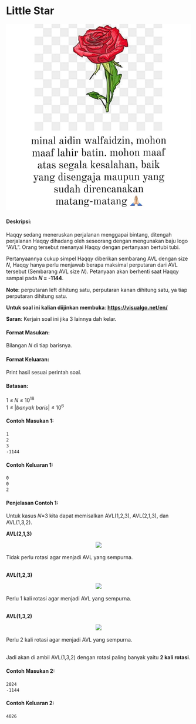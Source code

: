 # Little Star
<p align="center">
  <img src="../../../assets/little-star.png"/>
</p>

#### Deskripsi: 
Haqqy sedang meneruskan perjalanan menggapai bintang, ditengah perjalanan Haqqy dihadang oleh seseorang dengan mengunakan baju logo “AVL”. Orang tersebut menanyai Haqqy dengan pertanyaan bertubi tubi.

Pertanyaannya cukup simpel Haqqy diberikan sembarang AVL dengan size 𝑁, Haqqy hanya perlu menjawab berapa maksimal perputaran dari AVL tersebut (Sembarang AVL size 𝑁). Petanyaan akan berhenti saat Haqqy sampai pada **𝑁 = -1144**.

**Note**: perputaran left dihitung satu, perputaran kanan dihitung satu, ya tiap perputaran dihitung satu.

**Untuk soal ini kalian diijinkan membuka**: **https://visualgo.net/en/**

**Saran**: Kerjain soal ini jika 3 lainnya dah kelar.

#### Format Masukan:
Bilangan 𝑁 di tiap barisnya.

#### Format Keluaran:
Print hasil sesuai perintah soal.

#### Batasan:
1 ≤ 𝑁 ≤ 10<sup>18</sup><br>
1 ≤ |*banyak baris*| ≤ 10<sup>6</sup>

#### Contoh Masukan 1:
```
1
2
3
-1144
```

#### Contoh Keluaran 1:
```
0
0
2
```

#### Penjelasan Contoh 1:
Untuk kasus 𝑁=3 kita dapat memisalkan AVL(1,2,3), AVL(2,1,3), dan AVL(1,3,2).

**AVL(2,1,3)**
<p align="center">
  <img src="https://github.com/kaylanFairuz/Archive/assets/162039500/9436c9e9-aae3-40db-8220-cc3419912412"/>
</p>
Tidak perlu rotasi agar menjadi AVL yang sempurna.<br><br>

**AVL(1,2,3)**
<p align="center">
  <img src="https://github.com/kaylanFairuz/Archive/assets/162039500/e59f2b92-3d92-45d4-a4aa-54a227dbc272"/>
</p>
Perlu 1 kali rotasi agar menjadi AVL yang sempurna.<br><br>

**AVL(1,3,2)**
<p align="center">
  <img src="https://github.com/kaylanFairuz/Archive/assets/162039500/3a6c1bf7-8dec-4be3-a360-6cfceea04677"/>
</p>
Perlu 2 kali rotasi agar menjadi AVL yang sempurna.<br><br>

Jadi akan di ambil AVL(1,3,2) dengan rotasi paling banyak yaitu **2 kali rotasi**.

#### Contoh Masukan 2:
```
2024
-1144
```

#### Contoh Keluaran 2:
```
4026
```


